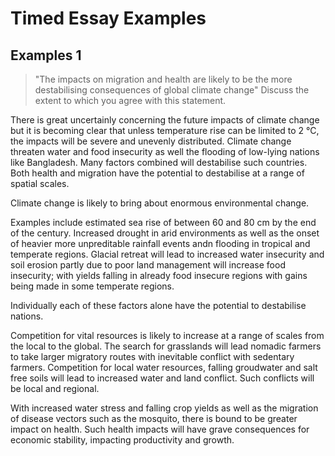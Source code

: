 # Timed Essay Examples

## Examples 1
> "The impacts on migration and health are likely to be the more destabilising consequences of global climate change" Discuss the extent to which you agree with this statement.  

There is great uncertainly concerning the future impacts of climate change but it is becoming clear that unless temperature rise can be limited to 2 °C, the impacts will be severe and unevenly distributed. Climate change threaten water and food insecurity as well the flooding of low-lying nations like Bangladesh. Many factors combined will destabilise such countries. Both health and migration have the potential to destabilise at a range of spatial scales. 

Climate change is likely to bring about enormous environmental change.  

Examples include estimated sea rise of between 60 and 80 cm by the end of the century. Increased drought in arid environments as well as the onset of heavier more unpreditable rainfall events andn flooding in tropical and temperate regions. Glacial retreat will lead to increased water insecurity and soil erosion partly due to poor land management will increase food insecurity; with yields falling in already food insecure regions with gains being made in some temperate regions.   

Individually each of these factors alone have the potential to destabilise nations.  

Competition for vital resources is likely to increase at a range of scales from the local to the global. The search for grasslands will lead nomadic farmers to take larger migratory routes with inevitable conflict with sedentary farmers. Competition for local water resources, falling groudwater and salt free soils will lead to increased water and land conflict. Such conflicts will be local and regional.   

With increased water stress and falling crop yields as well as the migration of disease vectors such as the mosquito, there is bound to be greater impact on health. Such health impacts will have grave consequences for economic stability, impacting productivity and growth.   

